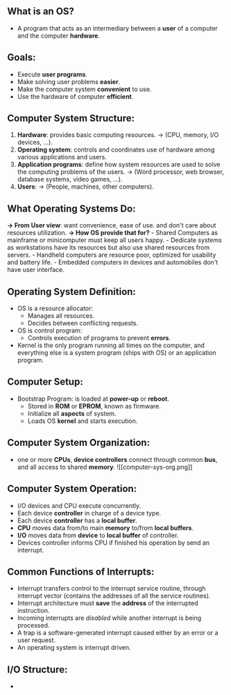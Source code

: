 ## What is an OS?
+ A program that acts as an <span class="red">intermediary</span> between a **user** of a computer and the computer **hardware**.
## Goals:
+ Execute **user programs**.
+ Make solving user problems **easier**.
+ Make the computer system **convenient** to use.
+ Use the hardware of computer **efficient**.

## Computer System Structure:
1. **Hardware**: provides basic computing resources.  -> (CPU, memory, I/O devices, ...).
2. **Operating system**: controls and coordinates use of hardware among various applications and users. 
3. **Application programs**: define how system resources are used to solve the computing problems of the users. -> (Word processor, web browser, database systems, video games, ...).
4. **Users**: -> (People, machines, other computers).

## What Operating Systems Do:
**-> From User view**: want <span class="blue">convenience</span>, ease of use. and <span class="red">don't</span> care about resources utilization.
**-> How OS provide that for?** 
	- Shared Computers as <span class="green">mainframe</span> or <span class="green">minicomputer</span> must keep all users happy.
	- Dedicate systems as <span class="green">workstations</span> have its resources but also use shared resources from <span class="green">servers</span>. 
	- <span class="green">Handheld</span> computers are resource poor, optimized for usability and battery life.
	- <span class="green">Embedded</span> computers in devices and automobiles don't have user interface.

## Operating System Definition:
+ OS is a <span class="blue">resource allocator</span>:
	+ Manages all resources.
	+ Decides between conflicting requests.
+ OS is <span class="blue">control program</span>:
	+ Controls execution of programs to prevent **errors**.
+ <span class="blue">Kernel</span> is the only program running <span class="red">all times</span> on the computer, and everything else is a <span class="purple">system program</span> (ships with OS) or an <span class="purple">application program</span>.

## Computer Setup:
+ <span class="purple">Bootstrap Program</span>: is loaded at **power-up** or **reboot**.
	+ Stored in **ROM** or **EPROM**, known as <span class="blue">firmware</span>.
	+ Initialize all **aspects** of system.
	+ Loads OS **kernel** and starts execution.

## Computer System Organization: 
+ one or more **CPUs**, **device controllers** connect through common **bus**, and all access to shared **memory**.
![[computer-sys-org.png]]
## Computer System Operation:
+ I/O devices and CPU execute concurrently.
+ Each device **controller** in charge of a device type.
+ Each device **controller** has a **local buffer**.
+ **CPU** moves data from/to main **memory** to/from **local buffers**.
+ **I/O** moves data from **device** to **local buffer** of controller.
+ Devices controller informs CPU if finished his operation by send an <span class="yellow">interrupt</span>.

## Common Functions of Interrupts:
+ <span class="yellow">Interrupt</span> transfers control to the <span class="yellow">interrupt service routine</span>, through <span class="yellow">interrupt vector</span> (contains the addresses of all the service routines).
+ <span class="yellow">Interrupt architecture</span> must **save** the **address** of the interrupted instruction.
+ Incoming interrupts are *disabled* while another interrupt is being processed.
+ A <span class="blue">trap</span> is a software-generated interrupt caused either by an error or a user request.
+ An operating system is <span class="red">interrupt driven</span>.

## I/O Structure:
+ 
